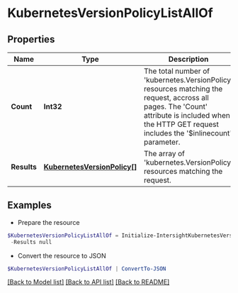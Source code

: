 # KubernetesVersionPolicyListAllOf
## Properties

Name | Type | Description | Notes
------------ | ------------- | ------------- | -------------
**Count** | **Int32** | The total number of &#39;kubernetes.VersionPolicy&#39; resources matching the request, accross all pages. The &#39;Count&#39; attribute is included when the HTTP GET request includes the &#39;$inlinecount&#39; parameter. | [optional] 
**Results** | [**KubernetesVersionPolicy[]**](KubernetesVersionPolicy.md) | The array of &#39;kubernetes.VersionPolicy&#39; resources matching the request. | [optional] 

## Examples

- Prepare the resource
```powershell
$KubernetesVersionPolicyListAllOf = Initialize-IntersightKubernetesVersionPolicyListAllOf  -Count null `
 -Results null
```

- Convert the resource to JSON
```powershell
$KubernetesVersionPolicyListAllOf | ConvertTo-JSON
```

[[Back to Model list]](../README.md#documentation-for-models) [[Back to API list]](../README.md#documentation-for-api-endpoints) [[Back to README]](../README.md)

